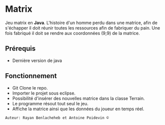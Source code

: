 # Matrix

Jeu matrix en **Java**. L'histoire d'un homme perdu dans une matrice, afin de s'échapper il doit réunir toutes les ressources afin de fabriquer du pain.
Une fois fabriqué il doit se rendre aux coordonnées (9;9) de la matrice.

## Prérequis

- Dernière version de java

## Fonctionnement

- Git Clone le repo.
- Importer le projet sous eclipse.
- Possibilité d'insérer des nouvelles matrice dans la classe Terrain.
- Le programme résout tout seul le jeu.
- Affiche la matrice ainsi que les données du joueur en temps réel.

```
Auteur: Rayan Benlacheheb et Antoine Poidevin ©
```

